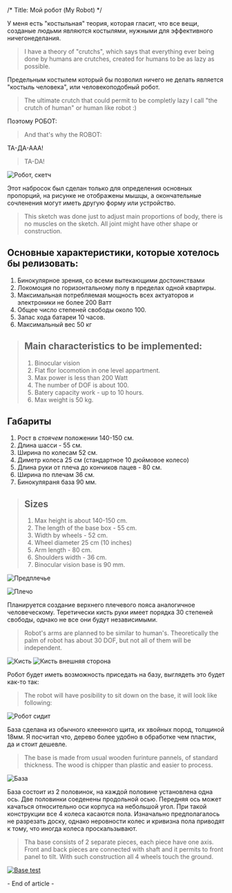 /*
Title: Мой робот (My Robot)
*/

У меня есть "костыльная" теория, которая гласит, что все вещи, созданые людьми
являются костылями, нужными для эффективного ничегонеделания.

>I have a theory of "crutchs", which says that everything ever being done by humans are
crutches, created for humans to be as lazy as possible.

Предельным костылем который бы позволил ничего не делать является "костыль человека",
или человекоподобный робот.

>The ultimate crutch that could permit to be completly lazy I call "the crutch of human"
or human like robot :)

Поэтому РОБОТ:

>And that's why the ROBOT:

ТА-ДА-ААА!

>TA-DA!

![Робот, скетч](http://i.imgur.com/xZEKXIT.png)

Этот набросок был сделан только для определения основных пропорций, на рисунке не отображены
мышцы, а окончательные сочленения могут иметь другую форму или устройство.

> This sketch was done just to adjust main proportions of body, there is no muscles on the
sketch. All joint might have other shape or construction.

## Основные характеристики, которые хотелось бы релизовать:

1. Бинокулярное зрения, со всеми вытекающими достоинствами
2. Локомоция по горизонтальному полу в пределах одной квартиры.
3. Максимальная потребляемая мощность всех актуаторов и электроники не более 200 Ватт
4. Общее число степеней свободы около 100.
5. Запас хода батареи 10 часов.
6. Максимальный вес 50 кг

> ## Main characteristics to be implemented:
>
> 1. Binocular vision
> 2. Flat flor locomotion in one level appartment.
> 3. Max power is less than 200 Watt
> 4. The number of DOF is about 100.
> 5. Batery capacity work - up to 10 hours.
> 6. Max weight is 50 kg.

## Габариты

1. Рост в *стоячем* положении 140-150 см.
2. Длина шасси - 55 см.
3. Ширина по колесам 52 см.
4. Диметр колеса 25 см (стандартное 10 дюймовое колесо)
5. Длина руки от плеча до кончиков пацев - 80 см.
6. Ширина по плечам 36 см.
7. Бинокуляраня база 90 мм.

> ## Sizes
>
> 1. Max height is about 140-150 cm.
> 2. The length of the base box - 55 cm.
> 3. Width by wheels - 52 cm.
> 4. Wheel diameter 25 cm (10 inches)
> 5. Arm length - 80 cm.
> 6. Shoulders width - 36 cm.
> 7. Binocular vision base is 90 mm.

![Предплечье](http://i.imgur.com/nR9ImuW.png)

![Плечо](http://i.imgur.com/T1xMFvn.png)

Планируется создание верхнего плечевого пояса аналогичное человеческому.
Теретически кисть руки имеет порядка 30 степеней свободы, однако не все они будут независимыми.

>Robot's arms are planned to be similar to human's.
Theoretically the palm of robot has about 30 DOF, but not all of them will be independent.

![Кисть](http://i.imgur.com/c201ilj.png)
![Кисть внешняя сторона](http://i.imgur.com/AkFaPqZ.png)

Робот будет иметь возможность приседать на базу, выглядеть это будет как-то так:

>The robot will have posibility to sit down on the base, it will look like following:

![Робот сидит](http://i.imgur.com/1eI12M3.png)

База сделана из обычного клеенного щита, их хвойных пород, толщиной 18мм.
Я посчитал что, дерево более удобно в обработке чем пластик, да и стоит дешевле.

>The base is made from usual wooden furinture pannels, of standard thickness.
The wood is chipper than plastic and easier to process.

![База](http://i.imgur.com/Bd5Wybf.png)

База состоит из 2 половинок, на каждой половине установлена одна ось.
Две половинки соеденены продольной осью. Передняя ось может качаться относительно оси корпуса на небольшой
угол. При такой конструкции все 4 колеса касаются пола. Изначально предполагалось не разрезать доску, однако
неровности колес и кривизна пола приводят к тому, что иногда колеса проскальзывают.

>Tha base consists of 2 separate pieces, each piece have one axis.
Front and back pieces are connected with shaft and it permits to front panel to tilt.
With such construction all 4 wheels touch the ground.


[![Base test](http://img.youtube.com/vi/CTTV3OHJAmU/0.jpg)](http://www.youtube.com/watch?v=CTTV3OHJAmU "Platform mechanics test")







\- End of article -

